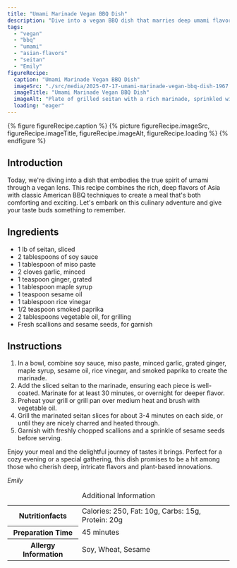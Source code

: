 ```yaml
---
title: "Umami Marinade Vegan BBQ Dish"
description: "Dive into a vegan BBQ dish that marries deep umami flavors with Asian-inspired ingredients. Perfect for any plant-based gourmet enthusiast!"
tags:
  - "vegan"
  - "bbq"
  - "umami"
  - "asian-flavors"
  - "seitan"
  - "Emily"
figureRecipe: 
  caption: "Umami Marinade Vegan BBQ Dish"
  imageSrc: "./src/media/2025-07-17-umami-marinade-vegan-bbq-dish-1967.png"
  imageTitle: "Umami Marinade Vegan BBQ Dish"
  imageAlt: "Plate of grilled seitan with a rich marinade, sprinkled with sesame seeds and scallions, on a minimalist wooden table in natural light."
  loading: "eager"
---
```


{% figure figureRecipe.caption %}
{% picture figureRecipe.imageSrc, figureRecipe.imageTitle, figureRecipe.imageAlt, figureRecipe.loading %}
{% endfigure %}

## Introduction

Today, we're diving into a dish that embodies the true spirit of umami through a vegan lens. This recipe combines the rich, deep flavors of Asia with classic American BBQ techniques to create a meal that's both comforting and exciting. Let's embark on this culinary adventure and give your taste buds something to remember.

## Ingredients

* 1 lb of seitan, sliced
* 2 tablespoons of soy sauce
* 1 tablespoon of miso paste
* 2 cloves garlic, minced
* 1 teaspoon ginger, grated
* 1 tablespoon maple syrup
* 1 teaspoon sesame oil
* 1 tablespoon rice vinegar
* 1/2 teaspoon smoked paprika
* 2 tablespoons vegetable oil, for grilling
* Fresh scallions and sesame seeds, for garnish

## Instructions

1. In a bowl, combine soy sauce, miso paste, minced garlic, grated ginger, maple syrup, sesame oil, rice vinegar, and smoked paprika to create the marinade.
2. Add the sliced seitan to the marinade, ensuring each piece is well-coated. Marinate for at least 30 minutes, or overnight for deeper flavor.
3. Preheat your grill or grill pan over medium heat and brush with vegetable oil.
4. Grill the marinated seitan slices for about 3-4 minutes on each side, or until they are nicely charred and heated through.
5. Garnish with freshly chopped scallions and a sprinkle of sesame seeds before serving.

Enjoy your meal and the delightful journey of tastes it brings. Perfect for a cozy evening or a special gathering, this dish promises to be a hit among those who cherish deep, intricate flavors and plant-based innovations.

*Emily*

<table><caption class='sr-only'>Additional Information</caption><tr><th>Nutritionfacts</th><td>Calories: 250, Fat: 10g, Carbs: 15g, Protein: 20g&nbsp;</td></tr><tr><th>Preparation Time</th><td>45 minutes&nbsp;</td></tr><tr><th>Allergy Information</th><td>Soy, Wheat, Sesame&nbsp;</td></tr></table>

